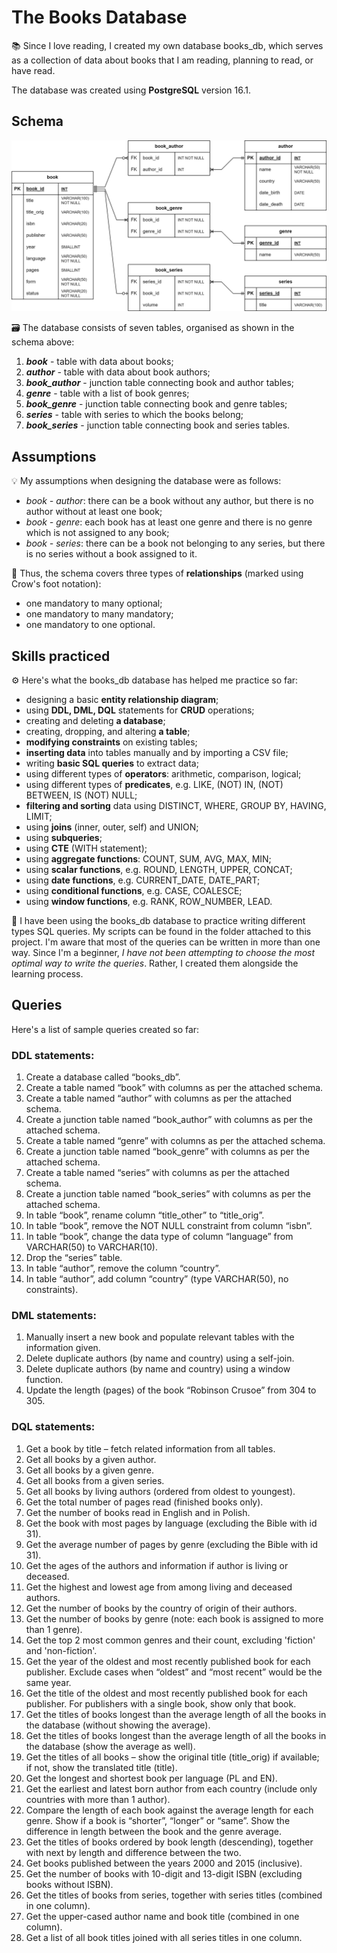 # The Books Database

:books: Since I love reading, I created my own database books_db, which serves as a collection of data about books that I am reading, planning to read, or have read. 

The database was created using **PostgreSQL** version 16.1.

## Schema
<img src="https://github.com/m-sowa/The-Books-Database/blob/master/books_db_schema.png" />

:card_file_box: The database consists of seven tables, organised as shown in the schema above:
1. ***book*** - table with data about books;
1. ***author*** - table with data about book authors;
1. ***book_author*** - junction table connecting book and author tables;
1. ***genre*** - table with a list of book genres;
1. ***book_genre*** - junction table connecting book and genre tables;
1. ***series*** - table with series to which the books belong;
1. ***book_series*** - junction table connecting book and series tables.

## Assumptions
:bulb: My assumptions when designing the database were as follows:
* *book - author*: there can be a book without any author, but there is no author without at least one book;
* *book - genre*: each book has at least one genre and there is no genre which is not assigned to any book;
* *book - series*: there can be a book not belonging to any series, but there is no series without a book assigned to it.

:link: Thus, the schema covers three types of **relationships** (marked using Crow's foot notation):
* one mandatory to many optional;
* one mandatory to many mandatory;
* one mandatory to one optional.

## Skills practiced
:gear: Here's what the books_db database has helped me practice so far:
- designing a basic **entity relationship diagram**;
- using **DDL, DML, DQL** statements for **CRUD** operations; 
- creating and deleting **a database**;
- creating, dropping, and altering **a table**;
- **modifying constraints** on existing tables;
- **inserting data** into tables manually and by importing a CSV file;
- writing **basic SQL queries** to extract data;
- using different types of **operators**: arithmetic, comparison, logical;
- using different types of **predicates**, e.g. LIKE, (NOT) IN, (NOT) BETWEEN, IS (NOT) NULL;
- **filtering and sorting** data using DISTINCT, WHERE, GROUP BY, HAVING, LIMIT;
- using **joins** (inner, outer, self) and UNION;
- using **subqueries**;
- using **CTE** (WITH statement);
- using **aggregate functions**: COUNT, SUM, AVG, MAX, MIN;
- using **scalar functions**, e.g. ROUND, LENGTH, UPPER, CONCAT;
- using **date functions**, e.g. CURRENT_DATE, DATE_PART;
- using **conditional functions**, e.g. CASE, COALESCE;
- using **window functions**, e.g. RANK, ROW_NUMBER, LEAD.

:vulcan_salute: I have been using the books_db database to practice writing different types SQL queries. My scripts can be found in the folder attached to this project. I'm aware that most of the queries can be written in more than one way. Since I'm a beginner, _I have not been attempting to choose the most optimal way to write the queries_. Rather, I created them alongside the learning process. 

## Queries
Here's a list of sample queries created so far:

### DDL statements:
1. Create a database called “books_db”.
1. Create a table named “book” with columns as per the attached schema.
1. Create a table named “author” with columns as per the attached schema.
1. Create a junction table named “book_author” with columns as per the attached schema.
1. Create a table named “genre” with columns as per the attached schema.
1. Create a junction table named “book_genre” with columns as per the attached schema.
1. Create a table named “series” with columns as per the attached schema.
1. Create a junction table named “book_series” with columns as per the attached schema.
1. In table “book”, rename column  “title_other” to “title_orig”.
1. In table “book”, remove the NOT NULL constraint from column “isbn”.
1. In table “book”, change the data type of column “language” from VARCHAR(50) to VARCHAR(10).
1. Drop the “series” table.
1. In table “author”, remove the column “country”.
1. In table “author”, add column “country” (type VARCHAR(50), no constraints).

### DML statements:
1. Manually insert a new book and populate relevant tables with the information given.
1. Delete duplicate authors (by name and country) using a self-join.
1. Delete duplicate authors (by name and country) using a window function.
1. Update the length (pages) of the book “Robinson Crusoe” from 304 to 305.

### DQL statements:
1. Get a book by title – fetch related information from all tables.
1. Get all books by a given author.
1. Get all books by a given genre.
1. Get all books from a given series.
1. Get all books by living authors (ordered from oldest to youngest).
1. Get the total number of pages read (finished books only).
1. Get the number of books read in English and in Polish.
1. Get the book with most pages by language (excluding the Bible with id 31).
1. Get the average number of pages by genre (excluding the Bible with id 31).
1. Get the ages of the authors and information if author is living or deceased.
1. Get the highest and lowest age from among living and deceased authors.
1. Get the number of books by the country of origin of their authors.
1. Get the number of books by genre (note: each book is assigned to more than 1 genre).
1. Get the top 2 most common genres and their count, excluding 'fiction' and 'non-fiction'.
1. Get the year of the oldest and most recently published book for each publisher. Exclude cases when “oldest” and “most recent” would be the same year. 
1. Get the title of the oldest and most recently published book for each publisher. For publishers with a single book, show only that book.
1. Get the titles of books longest than the average length of all the books in the database (without showing the average).
1. Get the titles of books longest than the average length of all the books in the database (show the average as well).
1. Get the titles of all books – show the original title (title_orig) if available; if not, show the translated title (title).
1. Get the longest and shortest book per language (PL and EN).
1. Get the earliest and latest born author from each country (include only countries with more than 1 author).
1. Compare the length of each book against the average length for each genre. Show if a book is “shorter”, “longer” or “same”. Show the difference in length between the book and the genre average.
1. Get the titles of books ordered by book length (descending), together with next by length and difference between the two.
1. Get books published between the years 2000 and 2015 (inclusive).
1. Get the number of books with 10-digit and 13-digit ISBN (excluding books without ISBN).
1. Get the titles of books from series, together with series titles (combined in one column).
1. Get the upper-cased author name and book title (combined in one column).
1. Get a list of all book titles joined with all series titles in one column.
